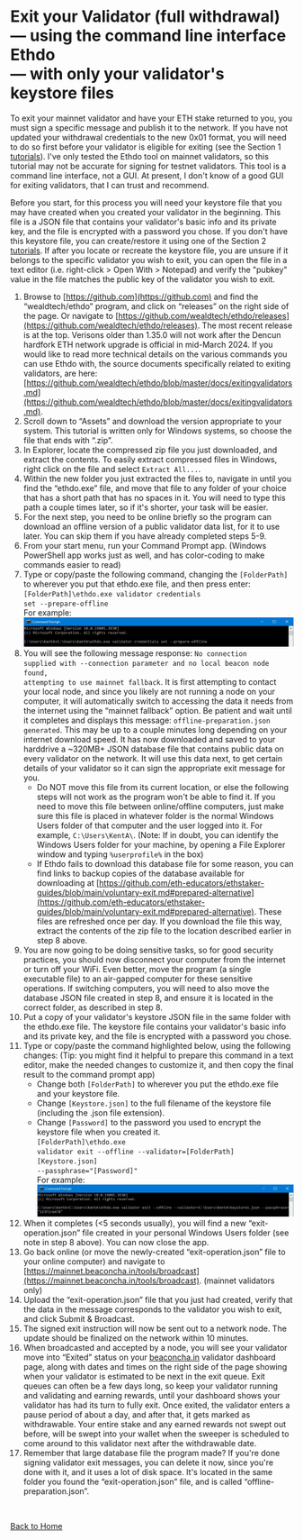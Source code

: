 # Exit your Validator (full withdrawal)<br>— using the command line interface Ethdo<br>— with only your validator's keystore files

To exit your mainnet validator and have your ETH stake returned to you, you must sign a specific message and publish it to the network. If you have not updated your withdrawal credentials to the new 0x01 format, you will need to do so first before your validator is eligible for exiting (see the Section 1 [tutorials](/../main/README.md)). I've only tested the Ethdo tool on mainnet validators, so this tutorial may not be accurate for signing for testnet validators. This tool is a command line interface, not a GUI. At present, I don't know of a good GUI for exiting validators, that I can trust and recommend.

Before you start, for this process you will need your keystore file that you may have created when you created your validator in the beginning. This file is a JSON file that contains your validator's basic info and its private key, and the file is encrypted with a password you chose. If you don't have this keystore file, you can create/restore it using one of the Section 2 [tutorials](/../main/README.md). If after you locate or recreate the keystore file, you are unsure if it belongs to the specific validator you wish to exit, you can open the file in a text editor (i.e. right-click > Open With > Notepad) and verify the "pubkey" value in the file matches the public key of the validator you wish to exit.

1. Browse to [https://github.com](https://github.com) and find the “wealdtech/ethdo” program, and click on “releases” on the right side of the page. Or navigate to [https://github.com/wealdtech/ethdo/releases](https://github.com/wealdtech/ethdo/releases). The most recent release is at the top. Verisons older than 1.35.0 will not work after the Dencun hardfork ETH network upgrade is official in mid-March 2024. If you would like to read more technical details on the various commands you can use Ethdo with, the source documents specifically related to exiting validators, are here: [https://github.com/wealdtech/ethdo/blob/master/docs/exitingvalidators.md](https://github.com/wealdtech/ethdo/blob/master/docs/exitingvalidators.md).
2. Scroll down to “Assets” and download the version appropriate to your system. This tutorial is written only for Windows systems, so choose the file that ends with “.zip”.
3. In Explorer, locate the compressed zip file you just downloaded, and extract the contents. To easily extract compressed files in Windows, right click on the file and select <code>Extract All...</code>.
4. Within the new folder you just extracted the files to, navigate in until you find the “ethdo.exe” file, and move that file to any folder of your choice that has a short path that has no spaces in it. You will need to type this path a couple times later, so if it's shorter, your task will be easier.
5. For the next step, you need to be online briefly so the program can download an offline version of a public validator data list, for it to use later. You can skip them if you have already completed steps 5-9.
6. From your start menu, run your Command Prompt app. (Windows PowerShell app works just as well, and has color-coding to make commands easier to read)
7. Type or copy/paste the following command, changing the <code>[FolderPath]</code> to wherever you put that ethdo.exe file, and then press enter:<br><code>[FolderPath]\ethdo.exe validator credentials set --prepare-offline</code><br>For example:<br>![example image](images/CP003.jpg)
8. You will see the following message response: <code>No connection supplied with --connection parameter and no local beacon node found, attempting to use mainnet fallback</code>. It is first attempting to contact your local node, and since you likely are not running a node on your computer, it will automatically switch to accessing the data it needs from the internet using the “mainnet fallback” option. Be patient and wait until it completes and displays this message: <code>offline-preparation.json generated</code>. This may be up to a couple minutes long depending on your internet download speed. It has now downloaded and saved to your harddrive a ~320MB+ JSON database file that contains public data on every validator on the network. It will use this data next, to get certain details of your validator so it can sign the appropriate exit message for you.
    * Do NOT move this file from its current location, or else the following steps will not work as the program won't be able to find it. If you need to move this file between online/offline computers, just make sure this file is placed in whatever folder is the normal Windows Users folder of that computer and the user logged into it. For example, <code>C:\\Users\\KentA\\</code>. (Note: If in doubt, you can identify the Windows Users folder for your machine, by opening a File Explorer window and typing <code>%userprofile%</code> in the box)
    * If Ethdo fails to download this database file for some reason, you can find links to backup copies of the database available for downloading at [https://github.com/eth-educators/ethstaker-guides/blob/main/voluntary-exit.md#prepared-alternative](https://github.com/eth-educators/ethstaker-guides/blob/main/voluntary-exit.md#prepared-alternative). These files are refreshed once per day. If you download the file this way, extract the contents of the zip file to the location described earlier in step 8 above.
10. You are now going to be doing sensitive tasks, so for good security practices, you should now disconnect your computer from the internet or turn off your WiFi. Even better, move the program (a single executable file) to an air-gapped computer for these sensitive operations. If switching computers, you will need to also move the database JSON file created in step 8, and ensure it is located in the correct folder, as described in step 8.
11. Put a copy of your validator's keystore JSON file in the same folder with the ethdo.exe file. The keystore file contains your validator's basic info and its private key, and the file is encrypted with a password you chose.
12. Type or copy/paste the command highlighted below, using the following changes: (Tip: you might find it helpful to prepare this command in a text editor, make the needed changes to customize it, and then copy the final result to the command prompt app)
    * Change both <code>[FolderPath]</code> to wherever you put the ethdo.exe file and your keystore file.
    * Change <code>[Keystore.json]</code> to the full filename of the keystore file (including the .json file extension).
    * Change <code>[Password]</code> to the password you used to encrypt the keystore file when you created it.<br><code>[FolderPath]\ethdo.exe validator exit --offline --validator=[FolderPath]\[Keystore.json] --passphrase="[Password]"</code><br>For example:<br>![example image](images/CP004.jpg)
13. When it completes (<5 seconds usually), you will find a new “exit-operation.json” file created in your personal Windows Users folder (see note in step 8 above). You can now close the app.
14. Go back online (or move the newly-created “exit-operation.json” file to your online computer) and navigate to [https://mainnet.beaconcha.in/tools/broadcast](https://mainnet.beaconcha.in/tools/broadcast). (mainnet validators only)
15. Upload the “exit-operation.json” file that you just had created, verify that the data in the message corresponds to the validator you wish to exit, and click Submit & Broadcast.
16. The signed exit instruction will now be sent out to a network node. The update should be finalized on the network within 10 minutes.
17. When broadcasted and accepted by a node, you will see your validator move into “Exited” status on your [beaconcha.in](https://beaconcha.in/) validator dashboard page, along with dates and times on the right side of the page showing when your validator is estimated to be next in the exit queue. Exit queues can often be a few days long, so keep your validator running and validating and earning rewards, until your dashboard shows your validator has had its turn to fully exit. Once exited, the validator enters a pause period of about a day, and after that, it gets marked as withdrawable. Your entire stake and any earned rewards not swept out before, will be swept into your wallet when the sweeper is scheduled to come around to this validator next after the withdrawable date.
18. Remember that large database file the program made? If you're done signing validator exit messages, you can delete it now, since you're done with it, and it uses a lot of disk space. It's located in the same folder you found the “exit-operation.json” file, and is called “offline-preparation.json”.

<br>

[Back to Home](/../main/README.md)
